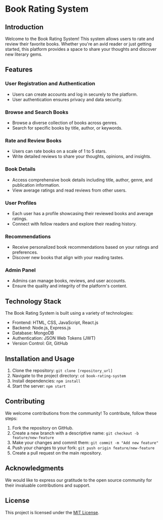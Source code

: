 # Book Rating System

## Introduction

Welcome to the Book Rating System! This system allows users to rate and review their favorite books. Whether you're an avid reader or just getting started, this platform provides a space to share your thoughts and discover new literary gems.

## Features

### User Registration and Authentication

- Users can create accounts and log in securely to the platform.
- User authentication ensures privacy and data security.

### Browse and Search Books

- Browse a diverse collection of books across genres.
- Search for specific books by title, author, or keywords.

### Rate and Review Books

- Users can rate books on a scale of 1 to 5 stars.
- Write detailed reviews to share your thoughts, opinions, and insights.

### Book Details

- Access comprehensive book details including title, author, genre, and publication information.
- View average ratings and read reviews from other users.

### User Profiles

- Each user has a profile showcasing their reviewed books and average ratings.
- Connect with fellow readers and explore their reading history.

### Recommendations

- Receive personalized book recommendations based on your ratings and preferences.
- Discover new books that align with your reading tastes.

### Admin Panel

- Admins can manage books, reviews, and user accounts.
- Ensure the quality and integrity of the platform's content.

## Technology Stack

The Book Rating System is built using a variety of technologies:

- Frontend: HTML, CSS, JavaScript, React.js
- Backend: Node.js, Express.js
- Database: MongoDB
- Authentication: JSON Web Tokens (JWT)
- Version Control: Git, GitHub

## Installation and Usage

1. Clone the repository: `git clone [repository_url]`
2. Navigate to the project directory: `cd book-rating-system`
3. Install dependencies: `npm install`
4. Start the server: `npm start`

## Contributing

We welcome contributions from the community! To contribute, follow these steps:

1. Fork the repository on GitHub.
2. Create a new branch with a descriptive name: `git checkout -b feature/new-feature`
3. Make your changes and commit them: `git commit -m "Add new feature"`
4. Push your changes to your fork: `git push origin feature/new-feature`
5. Create a pull request on the main repository.

## Acknowledgments

We would like to express our gratitude to the open source community for their invaluable contributions and support.

## License

This project is licensed under the [MIT License](LICENSE).
